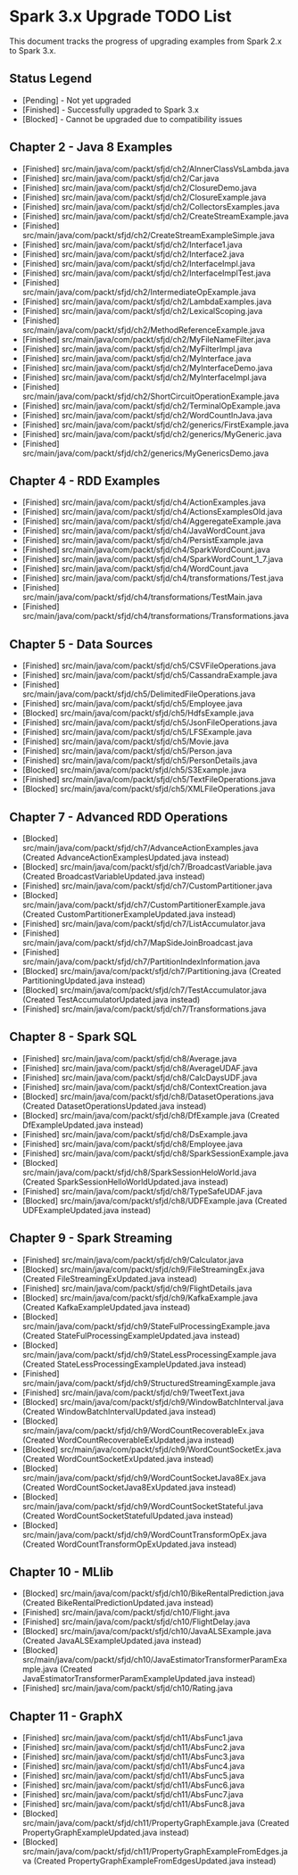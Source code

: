 # Spark 3.x Upgrade TODO List

This document tracks the progress of upgrading examples from Spark 2.x to Spark 3.x.

## Status Legend
- [Pending] - Not yet upgraded
- [Finished] - Successfully upgraded to Spark 3.x
- [Blocked] - Cannot be upgraded due to compatibility issues

## Chapter 2 - Java 8 Examples
- [Finished] src/main/java/com/packt/sfjd/ch2/AInnerClassVsLambda.java
- [Finished] src/main/java/com/packt/sfjd/ch2/Car.java
- [Finished] src/main/java/com/packt/sfjd/ch2/ClosureDemo.java
- [Finished] src/main/java/com/packt/sfjd/ch2/ClosureExample.java
- [Finished] src/main/java/com/packt/sfjd/ch2/CollectorsExamples.java
- [Finished] src/main/java/com/packt/sfjd/ch2/CreateStreamExample.java
- [Finished] src/main/java/com/packt/sfjd/ch2/CreateStreamExampleSimple.java
- [Finished] src/main/java/com/packt/sfjd/ch2/Interface1.java
- [Finished] src/main/java/com/packt/sfjd/ch2/Interface2.java
- [Finished] src/main/java/com/packt/sfjd/ch2/InterfaceImpl.java
- [Finished] src/main/java/com/packt/sfjd/ch2/InterfaceImplTest.java
- [Finished] src/main/java/com/packt/sfjd/ch2/IntermediateOpExample.java
- [Finished] src/main/java/com/packt/sfjd/ch2/LambdaExamples.java
- [Finished] src/main/java/com/packt/sfjd/ch2/LexicalScoping.java
- [Finished] src/main/java/com/packt/sfjd/ch2/MethodReferenceExample.java
- [Finished] src/main/java/com/packt/sfjd/ch2/MyFileNameFilter.java
- [Finished] src/main/java/com/packt/sfjd/ch2/MyFilterImpl.java
- [Finished] src/main/java/com/packt/sfjd/ch2/MyInterface.java
- [Finished] src/main/java/com/packt/sfjd/ch2/MyInterfaceDemo.java
- [Finished] src/main/java/com/packt/sfjd/ch2/MyInterfaceImpl.java
- [Finished] src/main/java/com/packt/sfjd/ch2/ShortCircuitOperationExample.java
- [Finished] src/main/java/com/packt/sfjd/ch2/TerminalOpExample.java
- [Finished] src/main/java/com/packt/sfjd/ch2/WordCountInJava.java
- [Finished] src/main/java/com/packt/sfjd/ch2/generics/FirstExample.java
- [Finished] src/main/java/com/packt/sfjd/ch2/generics/MyGeneric.java
- [Finished] src/main/java/com/packt/sfjd/ch2/generics/MyGenericsDemo.java

## Chapter 4 - RDD Examples
- [Finished] src/main/java/com/packt/sfjd/ch4/ActionExamples.java
- [Finished] src/main/java/com/packt/sfjd/ch4/ActionsExamplesOld.java
- [Finished] src/main/java/com/packt/sfjd/ch4/AggeregateExample.java
- [Finished] src/main/java/com/packt/sfjd/ch4/JavaWordCount.java
- [Finished] src/main/java/com/packt/sfjd/ch4/PersistExample.java
- [Finished] src/main/java/com/packt/sfjd/ch4/SparkWordCount.java
- [Finished] src/main/java/com/packt/sfjd/ch4/SparkWordCount_1_7.java
- [Finished] src/main/java/com/packt/sfjd/ch4/WordCount.java
- [Finished] src/main/java/com/packt/sfjd/ch4/transformations/Test.java
- [Finished] src/main/java/com/packt/sfjd/ch4/transformations/TestMain.java
- [Finished] src/main/java/com/packt/sfjd/ch4/transformations/Transformations.java

## Chapter 5 - Data Sources
- [Finished] src/main/java/com/packt/sfjd/ch5/CSVFileOperations.java
- [Finished] src/main/java/com/packt/sfjd/ch5/CassandraExample.java
- [Finished] src/main/java/com/packt/sfjd/ch5/DelimitedFileOperations.java
- [Finished] src/main/java/com/packt/sfjd/ch5/Employee.java
- [Blocked] src/main/java/com/packt/sfjd/ch5/HdfsExample.java
- [Finished] src/main/java/com/packt/sfjd/ch5/JsonFileOperations.java
- [Finished] src/main/java/com/packt/sfjd/ch5/LFSExample.java
- [Finished] src/main/java/com/packt/sfjd/ch5/Movie.java
- [Finished] src/main/java/com/packt/sfjd/ch5/Person.java
- [Finished] src/main/java/com/packt/sfjd/ch5/PersonDetails.java
- [Blocked] src/main/java/com/packt/sfjd/ch5/S3Example.java
- [Finished] src/main/java/com/packt/sfjd/ch5/TextFileOperations.java
- [Blocked] src/main/java/com/packt/sfjd/ch5/XMLFileOperations.java

## Chapter 7 - Advanced RDD Operations
- [Blocked] src/main/java/com/packt/sfjd/ch7/AdvanceActionExamples.java (Created AdvanceActionExamplesUpdated.java instead)
- [Blocked] src/main/java/com/packt/sfjd/ch7/BroadcastVariable.java (Created BroadcastVariableUpdated.java instead)
- [Finished] src/main/java/com/packt/sfjd/ch7/CustomPartitioner.java
- [Blocked] src/main/java/com/packt/sfjd/ch7/CustomPartitionerExample.java (Created CustomPartitionerExampleUpdated.java instead)
- [Finished] src/main/java/com/packt/sfjd/ch7/ListAccumulator.java
- [Finished] src/main/java/com/packt/sfjd/ch7/MapSideJoinBroadcast.java
- [Finished] src/main/java/com/packt/sfjd/ch7/PartitionIndexInformation.java
- [Blocked] src/main/java/com/packt/sfjd/ch7/Partitioning.java (Created PartitioningUpdated.java instead)
- [Blocked] src/main/java/com/packt/sfjd/ch7/TestAccumulator.java (Created TestAccumulatorUpdated.java instead)
- [Finished] src/main/java/com/packt/sfjd/ch7/Transformations.java

## Chapter 8 - Spark SQL
- [Finished] src/main/java/com/packt/sfjd/ch8/Average.java
- [Finished] src/main/java/com/packt/sfjd/ch8/AverageUDAF.java
- [Finished] src/main/java/com/packt/sfjd/ch8/CalcDaysUDF.java
- [Finished] src/main/java/com/packt/sfjd/ch8/ContextCreation.java
- [Blocked] src/main/java/com/packt/sfjd/ch8/DatasetOperations.java (Created DatasetOperationsUpdated.java instead)
- [Blocked] src/main/java/com/packt/sfjd/ch8/DfExample.java (Created DfExampleUpdated.java instead)
- [Finished] src/main/java/com/packt/sfjd/ch8/DsExample.java
- [Finished] src/main/java/com/packt/sfjd/ch8/Employee.java
- [Finished] src/main/java/com/packt/sfjd/ch8/SparkSessionExample.java
- [Blocked] src/main/java/com/packt/sfjd/ch8/SparkSessionHeloWorld.java (Created SparkSessionHelloWorldUpdated.java instead)
- [Finished] src/main/java/com/packt/sfjd/ch8/TypeSafeUDAF.java
- [Blocked] src/main/java/com/packt/sfjd/ch8/UDFExample.java (Created UDFExampleUpdated.java instead)

## Chapter 9 - Spark Streaming
- [Finished] src/main/java/com/packt/sfjd/ch9/Calculator.java
- [Blocked] src/main/java/com/packt/sfjd/ch9/FileStreamingEx.java (Created FileStreamingExUpdated.java instead)
- [Finished] src/main/java/com/packt/sfjd/ch9/FlightDetails.java
- [Blocked] src/main/java/com/packt/sfjd/ch9/KafkaExample.java (Created KafkaExampleUpdated.java instead)
- [Blocked] src/main/java/com/packt/sfjd/ch9/StateFulProcessingExample.java (Created StateFulProcessingExampleUpdated.java instead)
- [Blocked] src/main/java/com/packt/sfjd/ch9/StateLessProcessingExample.java (Created StateLessProcessingExampleUpdated.java instead)
- [Finished] src/main/java/com/packt/sfjd/ch9/StructuredStreamingExample.java
- [Finished] src/main/java/com/packt/sfjd/ch9/TweetText.java
- [Blocked] src/main/java/com/packt/sfjd/ch9/WindowBatchInterval.java (Created WindowBatchIntervalUpdated.java instead)
- [Blocked] src/main/java/com/packt/sfjd/ch9/WordCountRecoverableEx.java (Created WordCountRecoverableExUpdated.java instead)
- [Blocked] src/main/java/com/packt/sfjd/ch9/WordCountSocketEx.java (Created WordCountSocketExUpdated.java instead)
- [Blocked] src/main/java/com/packt/sfjd/ch9/WordCountSocketJava8Ex.java (Created WordCountSocketJava8ExUpdated.java instead)
- [Blocked] src/main/java/com/packt/sfjd/ch9/WordCountSocketStateful.java (Created WordCountSocketStatefulUpdated.java instead)
- [Blocked] src/main/java/com/packt/sfjd/ch9/WordCountTransformOpEx.java (Created WordCountTransformOpExUpdated.java instead)

## Chapter 10 - MLlib
- [Blocked] src/main/java/com/packt/sfjd/ch10/BikeRentalPrediction.java (Created BikeRentalPredictionUpdated.java instead)
- [Finished] src/main/java/com/packt/sfjd/ch10/Flight.java
- [Finished] src/main/java/com/packt/sfjd/ch10/FlightDelay.java
- [Blocked] src/main/java/com/packt/sfjd/ch10/JavaALSExample.java (Created JavaALSExampleUpdated.java instead)
- [Blocked] src/main/java/com/packt/sfjd/ch10/JavaEstimatorTransformerParamExample.java (Created JavaEstimatorTransformerParamExampleUpdated.java instead)
- [Finished] src/main/java/com/packt/sfjd/ch10/Rating.java

## Chapter 11 - GraphX
- [Finished] src/main/java/com/packt/sfjd/ch11/AbsFunc1.java
- [Finished] src/main/java/com/packt/sfjd/ch11/AbsFunc2.java
- [Finished] src/main/java/com/packt/sfjd/ch11/AbsFunc3.java
- [Finished] src/main/java/com/packt/sfjd/ch11/AbsFunc4.java
- [Finished] src/main/java/com/packt/sfjd/ch11/AbsFunc5.java
- [Finished] src/main/java/com/packt/sfjd/ch11/AbsFunc6.java
- [Finished] src/main/java/com/packt/sfjd/ch11/AbsFunc7.java
- [Finished] src/main/java/com/packt/sfjd/ch11/AbsFunc8.java
- [Blocked] src/main/java/com/packt/sfjd/ch11/PropertyGraphExample.java (Created PropertyGraphExampleUpdated.java instead)
- [Blocked] src/main/java/com/packt/sfjd/ch11/PropertyGraphExampleFromEdges.java (Created PropertyGraphExampleFromEdgesUpdated.java instead)